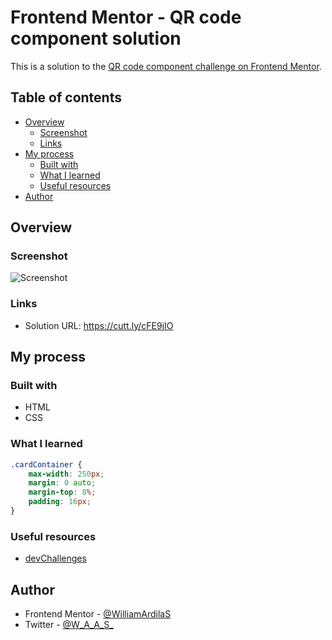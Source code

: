 # Frontend Mentor - QR code component solution

This is a solution to the [QR code component challenge on Frontend Mentor](https://www.frontendmentor.io/challenges/qr-code-component-iux_sIO_H). 

## Table of contents

- [Overview](#overview)
  - [Screenshot](#screenshot)
  - [Links](#links)
- [My process](#my-process)
  - [Built with](#built-with)
  - [What I learned](#what-i-learned)
  - [Useful resources](#useful-resources)
- [Author](#author)

## Overview

### Screenshot

![](https://i.imgur.com/AEYJoBl.png "Screenshot")

### Links

- Solution URL: https://cutt.ly/cFE9jIO

## My process

### Built with

- HTML
- CSS

### What I learned

```css
.cardContainer {
    max-width: 250px;
    margin: 0 auto;
    margin-top: 8%;
    padding: 16px;
}
```

### Useful resources

- [devChallenges](https://devchallenges.io/learn)

## Author

- Frontend Mentor - [@WilliamArdilaS](https://www.frontendmentor.io/profile/WilliamArdilaS)
- Twitter - [@W_A_A_S_](https://twitter.com/W_A_A_S_)
